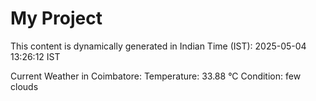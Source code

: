 # My Project

This content is dynamically generated in Indian Time (IST): 2025-05-04 13:26:12 IST


Current Weather in Coimbatore:
Temperature: 33.88 °C
Condition: few clouds
